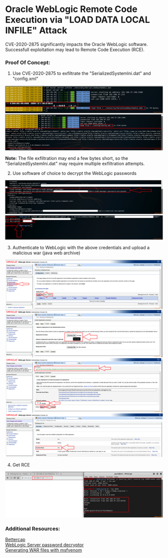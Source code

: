# Oracle WebLogic Remote Code Execution via "LOAD DATA LOCAL INFILE" Attack

CVE-2020-2875 significantly impacts the Oracle WebLogic software.
<br/>
Successfull exploitation may lead to Remote Code Execution (RCE).
<br/>

### Proof Of Concept:

1. Use CVE-2020-2875 to exfiltrate the "SerializedSystemIni.dat" and "config.xml"

<img src="Get%20SerializedSystemIni.dat.png"/>
<img src="Get%20config.png"/>

<strong>Note:</strong> The file exfiltration may end a few bytes short, so the "SerializedSystemIni.dat" may require multiple exfiltration attempts.
<br/>

2. Use software of choice to decrypt the WebLogic passwords

<img src="AES%20from%20config.png"/>
<img src="Decrypt%20AES.png"/>

3. Authenticate to WebLogic with the above credentials and upload a malicious war (java web archive)

<img src="Go%20to%20Deployments.png"/>
<img src="Upload%20WAR.png"/>
<img src="Select%20uploaded%20WAR.png"/>
<img src="Finish%20Setup.png"/>

4. Get RCE

<img src="Get%20Reverse%20Shell.png"/>


### Additional Resources:

[Bettercap](https://www.bettercap.org/)
<br/>
[WebLogic Server password decryptor](https://github.com/maaaaz/weblogicpassworddecryptor)
<br/>
[Generating WAR files with msfvenom](https://www.offensive-security.com/metasploit-unleashed/msfvenom/)
